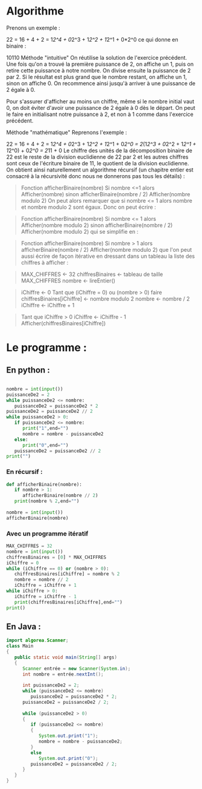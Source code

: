 # Algorithme
Prenons un exemple :

22 = 16 + 4 + 2 = 1*2^4 + 0*2^3 + 1*2^2 + 1*2^1 + 0*2^0
ce qui donne en binaire :

10110
Méthode "intuitive"
On réutilise la solution de l'exercice précédent. Une fois qu'on a trouvé la première puissance de 2, on affiche un 1, puis on retire cette puissance à notre nombre. On divise ensuite la puissance de 2 par 2. Si le résultat est plus grand que le nombre restant, on affiche un 1, sinon on affiche 0. On recommence ainsi jusqu'à arriver à une puissance de 2 égale à 0.

Pour s'assurer d'afficher au moins un chiffre, même si le nombre initial vaut 0, on doit éviter d'avoir une puissance de 2 égale à 0 dès le départ. On peut le faire en initialisant notre puissance à 2, et non à 1 comme dans l'exercice précédent.

Méthode "mathématique"
Reprenons l'exemple :

22 = 16 + 4 + 2 = 1*2^4 + 0*2^3 + 1*2^2 + 1*2^1 + 0*2^0 
                = 2*(1*2^3 + 0*2^2 + 1*2^1 + 1*2^0) + 0*2^0
                = 2*11 + 0
Le chiffre des unités de la décomposition binaire de 22 est le reste de la division euclidienne de 22 par 2 et les autres chiffres sont ceux de l'écriture binaire de 11, le quotient de la division euclidienne. On obtient ainsi naturellement un algorithme récursif (un chapitre entier est consacré à la récursivité donc nous ne donnerons pas tous les détails) :

> Fonction afficherBinaire(nombre)
   Si nombre <=1 alors
      Afficher(nombre)
   sinon
      afficherBinaire(nombre / 2)
      Afficher(nombre modulo 2)
On peut alors remarquer que si nombre <= 1 alors nombre et nombre modulo 2 sont égaux. Donc on peut écrire :

> Fonction afficherBinaire(nombre)
   Si nombre <= 1 alors
      Afficher(nombre modulo 2)
   sinon
      afficherBinaire(nombre / 2)
      Afficher(nombre modulo 2)
qui se simplifie en :

> Fonction afficherBinaire(nombre)
   Si nombre > 1
      alors afficherBinaire(nombre / 2)
   Afficher(nombre modulo 2)
que l'on peut aussi écrire de façon itérative en dressant dans un tableau la liste des chiffres à afficher :

> MAX_CHIFFRES <- 32
chiffresBinaires <- tableau de taille MAX_CHIFFRES
nombre <- lireEntier()
 
> iChiffre <- 0
Tant que (iChiffre = 0) ou (nombre > 0) faire
   chiffresBinaires[iChiffre] <- nombre modulo 2
   nombre <- nombre / 2
   iChiffre <- iChiffre + 1
 
> Tant que iChiffre > 0
   iChiffre <- iChiffre - 1
   Afficher(chiffresBinaires[iChiffre])


# Le programme :

## En python :

```py

nombre = int(input())
puissanceDe2 = 2
while puissanceDe2 <= nombre:
   puissanceDe2 = puissanceDe2 * 2
puissanceDe2 = puissanceDe2 // 2
while puissanceDe2 > 0:
   if puissanceDe2 <= nombre:
      print("1",end="")
      nombre = nombre - puissanceDe2
   else:
      print("0",end="")
   puissanceDe2 = puissanceDe2 // 2
print("")
```
### En récursif :

```py
def afficherBinaire(nombre):
   if nombre > 1:
      afficherBinaire(nombre // 2)
   print(nombre % 2,end="")
      
nombre = int(input())
afficherBinaire(nombre)
```

### Avec un programme itératif

```py
MAX_CHIFFRES = 32
nombre = int(input())
chiffresBinaires = [0] * MAX_CHIFFRES
iChiffre = 0
while (iChiffre == 0) or (nombre > 0):
   chiffresBinaires[iChiffre] = nombre % 2
   nombre = nombre // 2
   iChiffre = iChiffre + 1
while iChiffre > 0:
   iChiffre = iChiffre - 1
   print(chiffresBinaires[iChiffre],end="")
print()
```

## En Java :

```java
import algorea.Scanner;
class Main
{
   public static void main(String[] args)
   {
      Scanner entrée = new Scanner(System.in);
      int nombre = entrée.nextInt();
      
      int puissanceDe2 = 2;
      while (puissanceDe2 <= nombre)
         puissanceDe2 = puissanceDe2 * 2;
      puissanceDe2 = puissanceDe2 / 2;
        
      while (puissanceDe2 > 0)
      {
         if (puissanceDe2 <= nombre)
         {
            System.out.print("1");
            nombre = nombre - puissanceDe2;
         }
         else
            System.out.print("0");
         puissanceDe2 = puissanceDe2 / 2;
      }
   }
}
```
